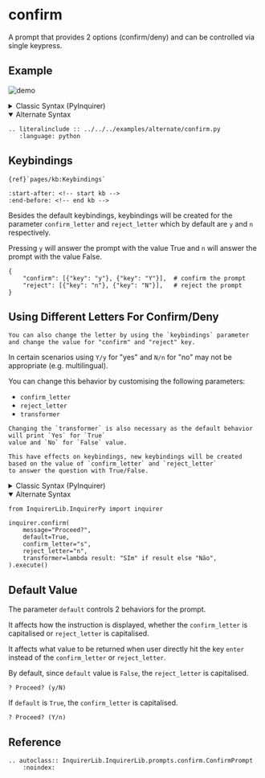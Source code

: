 # confirm

A prompt that provides 2 options (confirm/deny) and can be controlled via single keypress.

## Example

![demo](https://assets.kazhala.me/InquirerPy/confirm.gif)

<details>
  <summary>Classic Syntax (PyInquirer)</summary>

```{eval-rst}
.. literalinclude :: ../../../examples/classic/confirm.py
   :language: python
```

</details>

<details open>
  <summary>Alternate Syntax</summary>

```{eval-rst}
.. literalinclude :: ../../../examples/alternate/confirm.py
   :language: python
```

</details>

## Keybindings

```{seealso}
{ref}`pages/kb:Keybindings`
```

```{include} ../kb.md
:start-after: <!-- start kb -->
:end-before: <!-- end kb -->
```

Besides the default keybindings, keybindings will be created for the parameter `confirm_letter` and `reject_letter` which
by default are `y` and `n` respectively.

Pressing `y` will answer the prompt with the value True and `n` will answer the prompt with the value False.

```
{
    "confirm": [{"key": "y"}, {"key": "Y"}],  # confirm the prompt
    "reject": [{"key": "n"}, {"key": "N"}],   # reject the prompt
}
```

## Using Different Letters For Confirm/Deny

```{tip}
You can also change the letter by using the `keybindings` parameter and change the value for "confirm" and "reject" key.
```

In certain scenarios using `Y/y` for "yes" and `N/n` for "no" may not
be appropriate (e.g. multilingual).

You can change this behavior by customising the following parameters:

- `confirm_letter`
- `reject_letter`
- `transformer`

```{hint}
Changing the `transformer` is also necessary as the default behavior will print `Yes` for `True`
value and `No` for `False` value.
```

```{note}
This have effects on keybindings, new keybindings will be created based on the value of `confirm_letter` and `reject_letter`
to answer the question with True/False.
```

<details>
  <summary>Classic Syntax (PyInquirer)</summary>

```{code-block} python
from InquirerLib import prompt

questions = [
  {
    "type": "confirm",
    "default": True,
    "message": "Proceed?",
    "confirm_letter": "s",
    "reject_letter": "n",
    "transformer": lambda result: "SIm" if result else "Não",
  }
]

result = prompt(questions=questions)
```

</details>

<details open>
  <summary>Alternate Syntax</summary>

```{code-block} python
from InquirerLib.InquirerPy import inquirer

inquirer.confirm(
    message="Proceed?",
    default=True,
    confirm_letter="s",
    reject_letter="n",
    transformer=lambda result: "SIm" if result else "Não",
).execute()
```

</details>

## Default Value

The parameter `default` controls 2 behaviors for the prompt.

It affects how the instruction is displayed, whether the `confirm_letter` is capitalised or `reject_letter` is capitalised.

It affects what value to be returned when user directly hit the key `enter` instead of the `confirm_letter` or `reject_letter`.

By default, since `default` value is `False`, the `reject_letter` is capitalised.

```
? Proceed? (y/N)
```

If `default` is `True`, the `confirm_letter` is capitalised.

```
? Proceed? (Y/n)
```

## Reference

```{eval-rst}
.. autoclass:: InquirerLib.InquirerLib.prompts.confirm.ConfirmPrompt
    :noindex:
```
